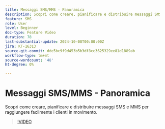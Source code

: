 ```yaml
---
title: Messaggi SMS/MMS - Panoramica
description: Scopri come creare, pianificare e distribuire messaggi SMS e MMS per raggiungere facilmente i clienti in movimento.
feature: SMS
role: User
level: Beginner
doc-type: Feature Video
duration: 78
last-substantial-update: 2024-10-08T00:00:00Z
jira: KT-16313
source-git-commit: dde5bc9f9d453b5b3df8cc3625329ee81d1889ab
workflow-type: tm+mt
source-wordcount: '48'
ht-degree: 0%

---
```



# Messaggi SMS/MMS - Panoramica

Scopri come creare, pianificare e distribuire messaggi SMS e MMS per raggiungere facilmente i clienti in movimento.

>[!VIDEO](https://video.tv.adobe.com/v/3432680/?learn=on)

